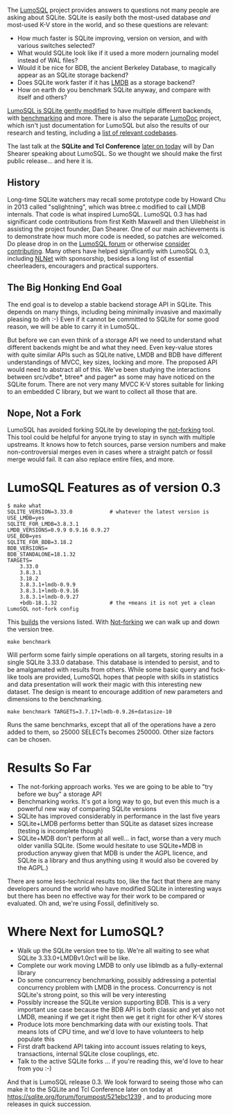 The [LumoSQL](https://lumosql.org/src/lumosql) project provides answers to questions not many people 
are asking about SQLite. SQLite is easily both the most-used database *and* most-used K-V store
in the world, and so these questions are relevant:

* How much faster is SQLite improving, version on version, and with various switches selected?
* What would SQLite look like if it used a more modern journaling model instead of WAL files?
* Would it be nice for BDB, the ancient Berkeley Database, to magically appear as an SQLite storage backend?
* Does SQLite work faster if it has [LMDB](http://www.lmdb.tech/doc/) as a storage backend?
* How on earth do you benchmark SQLite anyway, and compare with itself and others?

[LumoSQL is SQLite gently modified](https://lumosql.org/src/lumosql/doc/tip/README.md) to have 
multiple different backends, with [benchmarking](https://lumosql.org/benchmarking) and more. 
There is also the separate [LumoDoc](https://lumosql.org/src/lumodoc/) 
project, which isn't just documentation for LumoSQL but also the results of our research and
testing, including a 
[list of relevant codebases](https://lumosql.org/src/lumodoc/doc/trunk/doc/lumo-relevant-knowledgebase.md). 

The last talk at the **SQLite and Tcl 
Conference** [later on today](https://sqlite.org/forum/forumpost/521ebc1239) will by Dan Shearer
speaking about LumoSQL. So we thought we should make the first public release... and here it is.

## History

Long-time SQLite watchers may recall some prototype code by Howard Chu in 2013
called "sqlightning", which was btree.c modified to call LMDB internals. That code is
what inspired LumoSQL. LumoSQL 0.3 has had significant code contributions from 
first Keith Maxwell and then Uilebheist in assisting the project founder, Dan Shearer. 
One of our main achievements is to demonstrate how much more code is needed, so patches 
are welcomed. Do please drop in on the [LumoSQL forum](https://lumosql.org/src/lumosql/forum) or otherwise
[consider contributing](https://lumosql.org/src/lumosql/doc/tip/CONTRIBUTING.md). Many 
others have helped significantly with LumoSQL 0.3, including [NLNet](https://nlnet.nl) with sponsorship,
besides a long list of essential cheerleaders, encouragers and practical supporters.

## The Big Honking End Goal

The end goal is to develop a stable backend storage API in SQLite. This depends on 
many things, including being minimally invasive and maximally pleasing to drh :-)
Even if it cannot be committed to SQLite for some good reason, we will be able to 
carry it in LumoSQL.

But before we can even think of a storage API we need to understand what
different backends might be and what they need. Even key-value stores with
quite similar APIs such as SQLite native, LMDB and BDB have different
understandings of MVCC, key sizes, locking and more. The proposed API would
need to abstract all of this. We've been studying the interactions between
src/vdbe*, btree* and pager* as some may have noticed on the SQLite forum. 
There are not very many MVCC K-V stores suitable for linking to an embedded C
library, but we want to collect all those that are.

## Nope, Not a Fork

LumoSQL has avoided forking SQLite by developing the
[not-forking](https://lumosql.org/src/not-forking) tool. This tool could 
be helpful for anyone trying to stay in synch with multiple upstreams. It
knows how to fetch sources, parse version numbers and make non-controversial merges
even in cases where a straight patch or fossil merge would fail. It can also replace
entire files, and more.

# LumoSQL Features as of version 0.3

```
$ make what
SQLITE_VERSION=3.33.0            # whatever the latest version is
USE_LMDB=yes
SQLITE_FOR_LMDB=3.8.3.1
LMDB_VERSIONS=0.9.9 0.9.16 0.9.27
USE_BDB=yes
SQLITE_FOR_BDB=3.18.2
BDB_VERSIONS=
BDB_STANDALONE=18.1.32
TARGETS=
    3.33.0
    3.8.3.1
    3.18.2
    3.8.3.1+lmdb-0.9.9
    3.8.3.1+lmdb-0.9.16
    3.8.3.1+lmdb-0.9.27
    +bdb-18.1.32                 # the +means it is not yet a clean LumoSQL not-fork config
```

This [builds](https://lumosql.org/src/lumosql/doc/tip/doc/lumo-test-build.md) the versions listed.
With [Not-forking](https://lumosql.org/src/not-forking) we can
walk up and down the version tree. 

```
make benchmark
```

Will perform some fairly simple operations on all targets, storing results in a
single SQLite 3.33.0 database.  This database is intended to persist, and to be
amalgamated with results from others. While some basic query and fsck-like
tools are provided, LumoSQL hopes that people with skills in statistics and
data presentation will work their magic with this interesting new dataset. The
design is meant to encourage addition of new parameters and dimensions to the
benchmarking.

```
make benchmark TARGETS=3.7.17+lmdb-0.9.26+datasize-10
```

Runs the same benchmarks, except that all of the operations have a zero added to them, so
25000 SELECTs becomes 250000. Other size factors can be chosen.

# Results So Far

* The not-forking approach works. Yes we are going to be able to "try before we buy" a storage API
* Benchmarking works. It's got a long way to go, but even this much is a powerful new way of
  comparing SQLite versions
* SQLite has improved considerably in performance in the last five years
* SQLite+LMDB performs better than SQLite as dataset sizes increase (testing is incomplete though)
* SQLite+MDB don't perform at all well... in fact, worse than a very much older vanilla SQLite.
  (Some would hesitate to use SQLite+MDB in production anyway given that MDB
  is under the AGPL licence, and SQLite is a library and thus anything using it would also be
  covered by the AGPL.)

There are some less-technical results too, like the fact that there are
many developers around the world who have modified SQLite in interesting ways
but there has been no effective way for their work to be compared or evaluated.
Oh and, we're using Fossil, definitively so.

# Where Next for LumoSQL?

* Walk up the SQLite version tree to tip. We're all waiting to see what SQLite 3.33.0+LMDBv1.0rc1 will be like.
* Complete our work moving LMDB to only use liblmdb as a fully-external library
* Do some concurrency benchmarking, possibly addressing a potential concurrency problem with LMDB 
  in the process. Concurrency is not SQLite's strong point, so this will be very interesting 
* Possibly increase the SQLite version supporting BDB. This is a very important use case because
  the BDB API is both classic and yet also not LMDB, meaning if we get it right then we get it
  right for other K-V stores
* Produce lots more benchmarking data with our existing tools. That means lots of CPU time, and we'd
  love to have volunteers to help populate this  
* First draft backend API taking into account issues relating to keys, transactions, internal
  SQLite close couplings, etc.
* Talk to the active SQLite forks ... if you're reading this, we'd love to hear from you :-)

And that is LumoSQL release 0.3. We look forward to seeing those who can make it to the SQLite and Tcl 
Conference later on today at https://sqlite.org/forum/forumpost/521ebc1239 , and to producing more
releases in quick succession.
